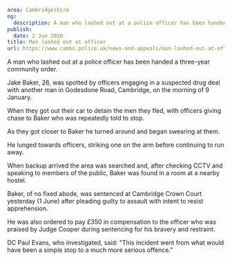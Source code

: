 ```yaml
area: Cambridgeshire
og:
  description: A man who lashed out at a police officer has been handed a three year community order.
publish:
  date: 2 Jun 2020
title: Man lashed out at officer
url: https://www.cambs.police.uk/news-and-appeals/man-lashed-out-at-officer
```

A man who lashed out at a police officer has been handed a three-year community order.

Jake Baker, 26, was spotted by officers engaging in a suspected drug deal with another man in Godesdone Road, Cambridge, on the morning of 9 January.

When they got out their car to detain the men they fled, with officers giving chase to Baker who was repeatedly told to stop.

As they got closer to Baker he turned around and began swearing at them.

He lunged towards officers, striking one on the arm before continuing to run away.

When backup arrived the area was searched and, after checking CCTV and speaking to members of the public, Baker was found in a room at a nearby hostel.

Baker, of no fixed abode, was sentenced at Cambridge Crown Court yesterday (1 June) after pleading guilty to assault with intent to resist apprehension.

He was also ordered to pay £350 in compensation to the officer who was praised by Judge Cooper during sentencing for his bravery and restraint.

DC Paul Evans, who investigated, said: "This incident went from what would have been a simple stop to a much more serious offence."
